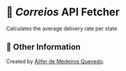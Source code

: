 # :email: _Correios_ API Fetcher

Calculates the average delivery rate per state

## 📖 Other Information

Created by [Álifer de Medeiros Quevedo](https://github.com/Goufix).
